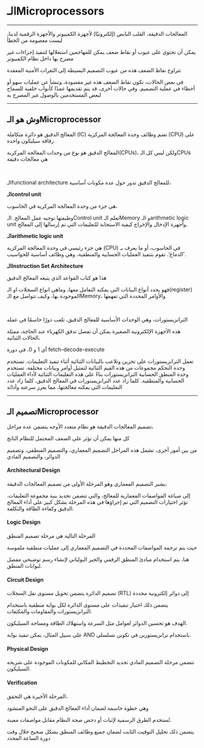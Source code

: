 # الـMicroprocessors

<hr>

المعالجات الدقيقة، القلب النابض (إلكترونيًا) لأجهزة الكمبيوتر والأجهزة الرقمية لدينا، ليست معصومة من الخطأ

يمكن أن تحتوي على عيوب أو نقاط ضعف يمكن للمهاجمين استغلالها لتنفيذ إجراءات غير مصرح بها داخل نظام الكمبيوتر

تتراوح نقاط الضعف هذه من عيوب التصميم البسيطة إلى الثغرات الأمنية المعقدة

في بعض الحالات، تكون نقاط الضعف هذه غير مقصودة، وتنشأ عن عمليات سهو أو أخطاء في عملية التصميم. وفي حالات أخرى، قد يتم تقديمها عمدًا كأبواب خلفية للسماح لبعض المستخدمين بالوصول غير المصرح به


<hr>

## وش هو الـMicroprocessor

المعالج الدقيق هو دائرة متكاملة (IC) تضم وظائف وحدة المعالجة المركزية (CPU) على رقاقة سيليكون واحدة

 المعالج الدقيق هو نوع من وحدات المعالجة المركزية(CPUs)، ولكن ليس كل الـCPUs هي معالجات دقيقة


 <br>

 الـfunctional architecture للمعالج الدقيق تدور حول عدة مكونات أساسية، 

**الـcontrol unit**

هي جزء من وحدة المعالجة المركزية في الحاسوب،

وظيفتها توجيه عمل المعالج. الـControl unit تعلم الـMemory و الـarithmetic logic unit وأجهزة الإدخال والإخراج كيفية الاستجابة للتعليمات التي تم إرسالها إلى المعالج.

**الـarithmetic logic unit**

هي جزء رئيسي في وحدة المعالجة المركزية (CPU) في الحاسوب، أو ما يعرف بـ 'الدماغ'. تقوم بتنفيذ العمليات الحسابية والمنطقية، وهي وظائف أساسية للحواسيب.


**الـInstruction Set Architecture**

هذا هو كتاب القواعد الذي يتبعه المعالج الدقيق

فهو يحدد أنواع البيانات التي يمكنه التعامل معها، وماهي انواع السجلات او الـ(register) الموجودة بها، وكيف تتواصل مع الـMemory، والأوامر المحددة التي تفهمها


<br>


الترانزيستورات، وهي الوحدات الأساسية للمعالج الدقيق، تلعب دورًا حاسمًا في عمله

 هذه الأجهزة الإلكترونية الصغيرة يمكن أن تفصل تدفق الكهرباء عند الحاجة، ممثلة الحالات الثنائية،

 أي 1 و 0. في دورة fetch-decode-execute

 تعمل الترانزيستورات على تخزين وتلاعب بالبيانات الثنائية أثناء تنفيذ التعليمات. تستخدم وحدة التحكم مجموعات من هذه القيم الثنائية لتمثيل أوامر وبيانات مختلفة. تستخدم وحدة المنطق الحسابية الترانزيستورات بناءً على هذه التعليمات الثنائية لأداء العمليات الحسابية والمنطقية. كلما زاد عدد الترانزيستورات في المعالج الدقيق، كلما زاد عدد التعليمات التي يمكنه معالجتها، مما يعزز سرعته وأدائه



 <hr>

 ## تصميم الـMicroprocessor

 تصميم المعالجات الدقيقة هو نظام متعدد الأوجه يتضمن عدة مراحل، 
 
 كل منها يمكن أن تؤثر على الضعف المحتمل للنظام الناتج
 
 من بين أمور أخرى، تشمل هذه المراحل التصميم المعماري، والتصميم المنطقي، وتصميم الدوائر، والتصميم المادي

 #### Architectural Design
يشير التصميم المعماري وهو المرحلة الأولى من تصميم المعالجات الدقيقة، 

إلى صياغة المواصفات المعمارية للمعالج، والتي تتضمن تحديد بنية مجموعة التعليمات. تؤثر اختيارات التصميم التي تم إجراؤها في هذه المرحلة بشكل كبير على أداء المعالج الدقيق وكفاءة الطاقة والتكلفة.

#### Logic Design

المرحلة التالية هي مرحلة تصميم المنطق

حيث يتم ترجمة المواصفات المحددة في التصميم المعماري إلى عمليات منطقية ملموسة

هنا، يتم استخدام مبادئ المنطق الرقمي والجبر البولياني لإنشاء رسم توضيحي مفصل لبوابات المنطق. 

#### Circuit Design

تصميم الدائرة يتضمن تحويل مستوى نقل السجلات (RTL) إلى دوائر إلكترونية محددة

 يتضمن ذلك اختيار تنفيذات على مستوى الدائرة لكل بوابة منطقية باستخدام الترانزيستورات والمقاومات والمكثفات.

 الهدف هو تحسين الدوائر لعوامل مثل السرعة واستهلاك الطاقة ومساحة السيليكون.

 على سبيل المثال، يمكن تنفيذ بوابة AND باستخدام ترانزيستورين في تكوين تسلسلي.

#### Physical Design

تتضمن مرحلة التصميم المادي تحديد التخطيط المكاني للمكونات الموجودة على شريحة السيليكون. 

#### Verification

المرحلة الأخيرة هي التحقق،

وهي خطوة حاسمة لضمان أداء المعالج الدقيق على النحو المنشود 

تُستخدم الطرق الرسمية لإثبات أو دحض صحة النظام مقابل مواصفات معينة.

يتضمن ذلك تحليل التوقيت الثابت لضمان جميع وظائف المنطق بشكل صحيح خلال وقت دورة الساعة المحدد
